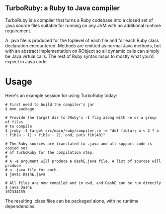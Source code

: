 TurboRuby: a Ruby to Java compiler
----------------------------------

TurboRuby is a compiler that turns a Ruby codebase into a closed set of .java
source files suitable for running on any JVM with no additional runtime
requirement.

A .java file is produced for the toplevel of each file and for each Ruby class
declaration encountered. Methods are emitted as normal Java methods, but with
an abstract implementation on RObject so all dynamic calls can simply be
Java virtual calls. The rest of Ruby syntax maps to mostly what you'd expect
in Java code.

Usage
=====

Here's an example session for using TurboRuby today:

```
# First need to build the compiler's jar
$ mvn package

# Provide the target dir to JRuby's -I flag along with -e or a group of files
# to compile
$ jruby -I target src/main/ruby/compiler.rb -e "def fib(a); a < 2 ? a : fib(a - 1) + fib(a - 2); end; puts fib(40)"

# The Ruby sources are translated to .java and all support code is copied out
# of TurboRuby for the compilation step.
#
# A -e argument will produce a DashE.java file. A list of sources will produce
# a .java file for each.
$ javac DashE.java

# All files are now compiled and in cwd, and DashE can be run directly
$ java DashE
102334155
```

The resulting .class files can be packaged alone, with no runtime dependencies.
